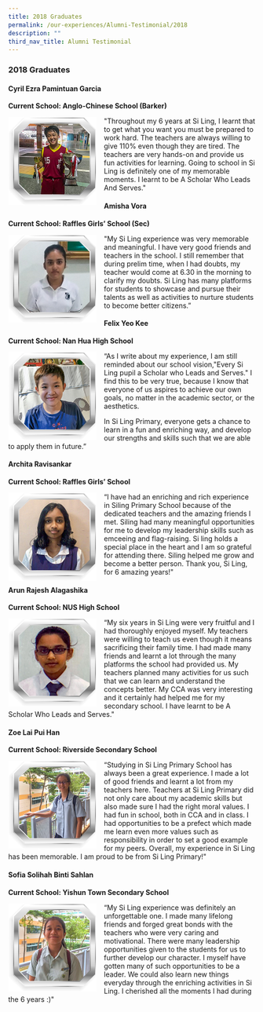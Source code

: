 ```yaml
---
title: 2018 Graduates
permalink: /our-experiences/Alumni-Testimonial/2018
description: ""
third_nav_title: Alumni Testimonial
---
```

### 2018 Graduates

#### Cyril Ezra Pamintuan Garcia  
**Current School: Anglo-Chinese School (Barker)**

<img src="/images/at15.png" style="width:180px;height:180px;margin-right:15px;" align = "left"> "Throughout my 6 years at Si Ling, I learnt that to get what you want you must be prepared to work hard. The teachers are always willing to give 110% even though they are tired. The teachers are very hands-on and provide us fun activities for learning. Going to school in Si Ling is definitely one of my memorable moments. I learnt to be A Scholar Who Leads And Serves."

#### Amisha Vora   
**Current School: Raffles Girls’ School (Sec)**

<img src="/images/at16.png" style="width:180px;height:180px;margin-right:15px;" align = "left"> "My Si Ling experience was very memorable and meaningful. I have very good friends and teachers in the school. I still remember that during prelim time, when I had doubts, my teacher would come at 6.30 in the morning to clarify my doubts. Si Ling has many platforms for students to showcase and pursue their talents as well as activities to nurture students to become better citizens.”

#### Felix Yeo Kee 
**Current School: Nan Hua High School**

<img src="/images/at17.png" style="width:180px;height:180px;margin-right:15px;" align = "left"> “As I write about my experience, I am still reminded about our school vision,"Every Si Ling pupil a Scholar who Leads and Serves." I find this to be very true, because I know that everyone of us aspires to achieve our own goals, no matter in the academic sector, or the aesthetics.  
  
In Si Ling Primary, everyone gets a chance to learn in a fun and enriching way, and develop our strengths and skills such that we are able to apply them in future.”

#### Archita Ravisankar
**Current School: Raffles Girls’ School**

<img src="/images/at18.png" style="width:180px;height:180px;margin-right:15px;" align = "left"> “I have had an enriching and rich experience in Siling Primary School because of the dedicated teachers and the amazing friends I met. Siling had many meaningful opportunities for me to develop my leadership skills such as emceeing and flag-raising. Si ling holds a special place in the heart and I am so grateful for attending there. Siling helped me grow and become a better person. Thank you, Si Ling, for 6 amazing years!"

#### Arun Rajesh Alagashika
**Current School: NUS High School**

<img src="/images/at19.png" style="width:180px;height:180px;margin-right:15px;" align = "left"> “My six years in Si Ling were very fruitful and I had thoroughly enjoyed myself. My teachers were willing to teach us even though it means sacrificing their family time. I had made many friends and learnt a lot through the many platforms the school had provided us. My teachers planned many activities for us such that we can learn and understand the concepts better. My CCA was very interesting and it certainly had helped me for my secondary school. I have learnt to be A Scholar Who Leads and Serves."

#### Zoe Lai Pui Han
**Current School: Riverside Secondary School**

<img src="/images/at20.png" style="width:180px;height:180px;margin-right:15px;" align = "left"> “Studying in Si Ling Primary School has always been a great experience. I made a lot of good friends and learnt a lot from my teachers here. Teachers at Si Ling Primary did not only care about my academic skills but also made sure I had the right moral values. I had fun in school, both in CCA and in class. I had opportunities to be a prefect which made me learn even more values such as responsibility in order to set a good example for my peers. Overall, my experience in Si Ling has been memorable. I am proud to be from Si Ling Primary!"

#### Sofia Solihah Binti Sahlan
**Current School: Yishun Town Secondary School**

<img src="/images/at21.png" style="width:180px;height:180px;margin-right:15px;" align = "left"> “My Si Ling experience was definitely an unforgettable one. I made many lifelong friends and forged great bonds with the teachers who were very caring and motivational. There were many leadership opportunities given to the students for us to further develop our character. I myself have gotten many of such opportunities to be a leader. We could also learn new things everyday through the enriching activities in Si Ling. I cherished all the moments I had during the 6 years :)"